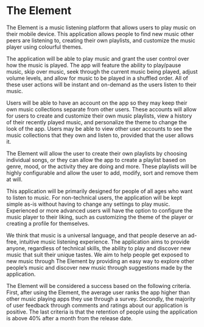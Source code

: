 # The Element  

The Element is a music listening platform that allows users to play music on their mobile device. This application allows people to find new music other peers are listening to, creating their own playlists, and customize the music player using colourful themes.

The application will be able to play music and grant the user control over how the music is played. The app will feature the ability to play/pause music, skip over music, seek through the current music being played, adjust volume levels, and allow for music to be played in a shuffled order. All of these user actions will be instant and on-demand as the users listen to their music.

Users will be able to have an account on the app so they may keep their own music collections separate from other users. These accounts will allow for users to create and customize their own music playlists, view a history of their recently played music, and personalize the theme to change the look of the app. Users may be able to view other user accounts to see the music collections that they own and listen to, provided that the user allows it.

The Element will allow the user to create their own playlists by choosing individual songs, or they can allow the app to create a playlist based on genre, mood, or the activity they are doing and more. These playlists will be highly configurable and allow the user to add, modify, sort and remove them at will.

This application will be primarily designed for people of all ages who want to listen to music. For non-technical users, the application will be kept simple as-is without having to change any settings to play music. Experienced or more advanced users will have the option to configure the music player to their liking, such as customizing the theme of the player or creating a profile for themselves. 

We think that music is a universal language, and that people deserve an ad-free, intuitive music listening experience. The application aims to provide anyone, regardless of technical skills, the ability to play and discover new music that suit their unique tastes. We aim to help people get exposed to new music through The Element by providing an easy way to explore other people’s music and discover new music through suggestions made by the application.

The Element will be considered a success based on the following criteria. First, after using the Element, the average user ranks the app higher than other music playing apps they use through a survey. Secondly, the majority of user feedback through comments and ratings about our application is positive. The last criteria is that the retention of people using the application is above 40% after a month from the release date. 
